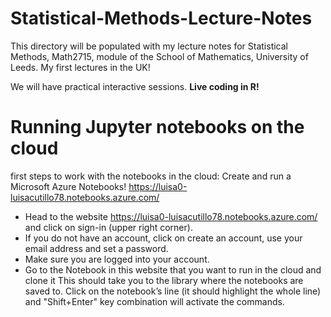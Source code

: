 # Statistical-Methods-Lecture-Notes
This directory will be populated with my lecture notes for Statistical Methods, Math2715, module of the School of Mathematics, University of Leeds. My first lectures in the UK!

We will have practical interactive sessions. **Live coding in R!**

# Running Jupyter notebooks on the cloud

first steps to work with the notebooks in the cloud: Create and run a Microsoft Azure Notebooks! 
https://luisa0-luisacutillo78.notebooks.azure.com/
* Head to the website https://luisa0-luisacutillo78.notebooks.azure.com/ and click on sign-in (upper right corner). 
* If you do not have an account, click on create an account, use your email address and set a password.
* Make sure you are logged into your account.
* Go to the Notebook in this website that you want to run in the cloud and clone it
This should take you to the library where the notebooks are saved to.
Click on the notebook’s line (it should highlight the whole line) and "Shift+Enter" key combination will activate the commands.
